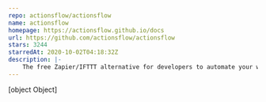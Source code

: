 ```yaml
---
repo: actionsflow/actionsflow
name: actionsflow
homepage: https://actionsflow.github.io/docs
url: https://github.com/actionsflow/actionsflow
stars: 3244
starredAt: 2020-10-02T04:18:32Z
description: |-
    The free Zapier/IFTTT alternative for developers to automate your workflows based on Github actions
---
```


[object Object]

